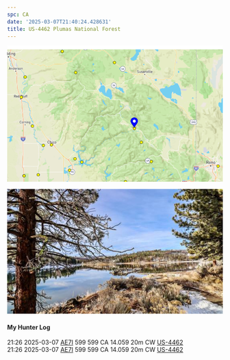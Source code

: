 ```yaml
---
spc: CA
date: '2025-03-07T21:40:24.428631'
title: US-4462 Plumas National Forest
---
```


![pasted_image.png](/static/pasted_image_0060.png)

![pasted_image001.png](/static/pasted_image001_0052.png)


#### My Hunter Log
21:26    2025-03-07    [AE7I](https://qrz.com/db/AE7I)    599    599    CA    14.059    20m    CW    [US-4462](https://pota.app/#/park/US-4462)
<BR>21:26	2025-03-07	[AE7I](https://qrz.com/db/AE7I)	599	599	CA	14.059	20m	CW	[US-4462](https://pota.app/#/park/US-4462)